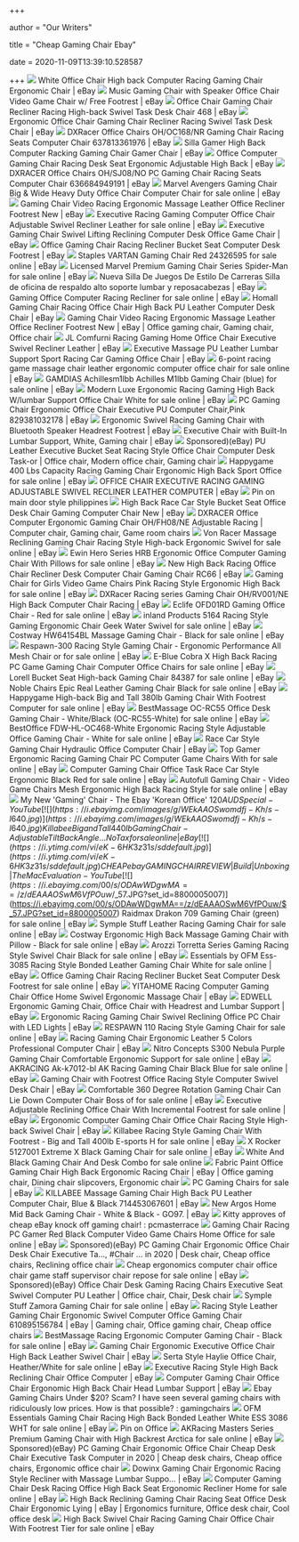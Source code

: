 +++
        
author = "Our Writers"
        
title = "Cheap Gaming Chair Ebay"
        
date = 2020-11-09T13:39:10.528587
        
+++
[ ![](https://i.ebayimg.com/images/g/m0oAAOSwC5RcwXTr/s-l300.jpg)](https://i.ebayimg.com/images/g/m0oAAOSwC5RcwXTr/s-l300.jpg) White Office Chair High back Computer Racing Gaming Chair Ergonomic Chair |  eBay
[ ![](https://i.ebayimg.com/images/g/3esAAOSwizpc0jLI/s-l300.jpg)](https://i.ebayimg.com/images/g/3esAAOSwizpc0jLI/s-l300.jpg) Music Gaming Chair with Speaker Office Chair Video Game Chair w/ Free  Footrest | eBay
[ ![](https://i.ebayimg.com/images/g/Zm0AAOSw4MNcT7nf/s-l300.jpg)](https://i.ebayimg.com/images/g/Zm0AAOSw4MNcT7nf/s-l300.jpg) Office Chair Gaming Chair Recliner Racing High-back Swivel Task Desk Chair  468 | eBay
[ ![](https://i.ebayimg.com/images/g/KUsAAOSw2A9ekXNy/s-l300.jpg)](https://i.ebayimg.com/images/g/KUsAAOSw2A9ekXNy/s-l300.jpg) Ergonomic Office Chair Gaming Chair Recliner Racing Swivel Task Desk Chair  | eBay
[ ![](https://i.ebayimg.com/images/g/QqkAAOSw0fhXikln/s-l400.jpg)](https://i.ebayimg.com/images/g/QqkAAOSw0fhXikln/s-l400.jpg) DXRacer Office Chairs OH/OC168/NR Gaming Chair Racing Seats Computer Chair  637813361976 | eBay
[ ![](https://i.ebayimg.com/images/g/GlEAAOSwcjpevNYu/s-l300.jpg)](https://i.ebayimg.com/images/g/GlEAAOSwcjpevNYu/s-l300.jpg) Silla Gamer High Back Computer Racking Gaming Chair Gamer Chair | eBay
[ ![](https://i.ebayimg.com/images/g/JUgAAOSwKWVenRHa/s-l300.jpg)](https://i.ebayimg.com/images/g/JUgAAOSwKWVenRHa/s-l300.jpg) Office Computer Gaming Chair Racing Desk Seat Ergonomic Adjustable High  Back | eBay
[ ![](https://i.ebayimg.com/images/g/BMYAAOSwmtJXb~u2/s-l300.jpg)](https://i.ebayimg.com/images/g/BMYAAOSwmtJXb~u2/s-l300.jpg) DXRACER Office Chairs OH/SJ08/NO PC Gaming Chair Racing Seats Computer Chair  636684949191 | eBay
[ ![](https://i.ebayimg.com/images/g/We8AAOSw8o1eTaZH/s-l640.jpg)](https://i.ebayimg.com/images/g/We8AAOSw8o1eTaZH/s-l640.jpg) Marvel Avengers Gaming Chair Big & Wide Heavy Duty Office Chair Computer  Chair for sale online | eBay
[ ![](https://i.ebayimg.com/images/g/fWAAAOSwEONfFWn0/s-l300.png)](https://i.ebayimg.com/images/g/fWAAAOSwEONfFWn0/s-l300.png) Gaming Chair Video Racing Ergonomic Massage Leather Office Recliner  Footrest New | eBay
[ ![](https://i.ebayimg.com/images/g/2rMAAOSwZNtcDcOe/s-l640.jpg)](https://i.ebayimg.com/images/g/2rMAAOSwZNtcDcOe/s-l640.jpg) Executive Racing Gaming Computer Office Chair Adjustable Swivel Recliner  Leather for sale online | eBay
[ ![](https://europe-c1-img-listing.eccang.com/0/Nys0eFhPQlVwT0prYUk0KzFiOVRmdz09/201911/13651661ryK5pygC.jpg)](https://europe-c1-img-listing.eccang.com/0/Nys0eFhPQlVwT0prYUk0KzFiOVRmdz09/201911/13651661ryK5pygC.jpg) Executive Gaming Chair Swivel Lifting Reclining Computer Desk Office Game  Chair | eBay
[ ![](https://i.ebayimg.com/images/g/2PMAAOSwVCJefHPY/s-l300.jpg)](https://i.ebayimg.com/images/g/2PMAAOSwVCJefHPY/s-l300.jpg) Office Gaming Chair Racing Recliner Bucket Seat Computer Desk Footrest |  eBay
[ ![](https://i.ebayimg.com/images/g/SiQAAOSwWzJfTlz~/s-l640.jpg)](https://i.ebayimg.com/images/g/SiQAAOSwWzJfTlz~/s-l640.jpg) Staples VARTAN Gaming Chair Red 24326595 for sale online | eBay
[ ![](https://i.ebayimg.com/images/g/KDsAAOSw6a5fO41N/s-l640.jpg)](https://i.ebayimg.com/images/g/KDsAAOSw6a5fO41N/s-l640.jpg) Licensed Marvel Premium Gaming Chair Series Spider-Man for sale online |  eBay
[ ![](https://i.ebayimg.com/images/g/fU0AAOSwdGtcrE3R/s-l300.jpg)](https://i.ebayimg.com/images/g/fU0AAOSwdGtcrE3R/s-l300.jpg) Nueva Silla De Juegos De Estilo De Carreras Silla de oficina de respaldo  alto soporte lumbar y reposacabezas | eBay
[ ![](https://i.ebayimg.com/images/g/NaoAAOSw9dteebjS/s-l640.jpg)](https://i.ebayimg.com/images/g/NaoAAOSw9dteebjS/s-l640.jpg) Gaming Office Computer Racing Recliner for sale online | eBay
[ ![](https://i.ebayimg.com/images/g/2LkAAOSw9AxdJuag/s-l300.jpg)](https://i.ebayimg.com/images/g/2LkAAOSw9AxdJuag/s-l300.jpg) Homall Gaming Chair Racing Office Chair High Back PU Leather Computer Desk  Chair | eBay
[ ![](https://i.pinimg.com/originals/ce/59/b9/ce59b9bd3071bbbbaa9b2965f0756ffc.png)](https://i.pinimg.com/originals/ce/59/b9/ce59b9bd3071bbbbaa9b2965f0756ffc.png) Gaming Chair Video Racing Ergonomic Massage Leather Office Recliner  Footrest New | eBay | Office gaming chair, Gaming chair, Office chair
[ ![](https://i.ebayimg.com/images/g/fPoAAOSwHr9eCukg/s-l300.jpg)](https://i.ebayimg.com/images/g/fPoAAOSwHr9eCukg/s-l300.jpg) JL Comfurni Racing Gaming Home Office Chair Executive Swivel Recliner  Leather | eBay
[ ![](https://i.ebayimg.com/images/g/gyoAAOSwrhNZzPsy/s-l300.jpg)](https://i.ebayimg.com/images/g/gyoAAOSwrhNZzPsy/s-l300.jpg) Executive Massage PU Leather Lumbar Support Sport Racing Car Gaming Office  Chair | eBay
[ ![](https://i.ebayimg.com/images/g/tZUAAOSwcm5fR4xo/s-l640.jpg)](https://i.ebayimg.com/images/g/tZUAAOSwcm5fR4xo/s-l640.jpg) 6-point racing game massage chair leather ergonomic computer office chair  for sale online | eBay
[ ![](https://i.ebayimg.com/images/g/3WwAAOSwrL9eTT59/s-l640.jpg)](https://i.ebayimg.com/images/g/3WwAAOSwrL9eTT59/s-l640.jpg) GAMDIAS Achillesm1lbb Achilles M1lbb Gaming Chair (blue) for sale online |  eBay
[ ![](https://i.ebayimg.com/images/g/AYcAAOSwTlVemT9N/s-l640.jpg)](https://i.ebayimg.com/images/g/AYcAAOSwTlVemT9N/s-l640.jpg) Modern Luxe Ergonomic Racing Gaming High Back W/lumbar Support Office Chair  White for sale online | eBay
[ ![](https://i.ebayimg.com/images/g/mogAAOSw94JdOrTA/s-l300.jpg)](https://i.ebayimg.com/images/g/mogAAOSw94JdOrTA/s-l300.jpg) PC Gaming Chair Ergonomic Office Chair Executive PU Computer Chair,Pink  829381032178 | eBay
[ ![](https://i.ebayimg.com/images/g/bk8AAOSwEJlfI3dm/s-l300.jpg)](https://i.ebayimg.com/images/g/bk8AAOSwEJlfI3dm/s-l300.jpg) Ergonomic Swivel Racing Gaming Chair with Bluetooth Speaker Headrest  Footrest | eBay
[ ![](https://i.ebayimg.com/images/g/sHEAAOSwkeBbaH6Q/s-l300.jpg)](https://i.ebayimg.com/images/g/sHEAAOSwkeBbaH6Q/s-l300.jpg) Executive Chair with Built-In Lumbar Support, White, Gaming chair | eBay
[ ![](https://i.pinimg.com/474x/b4/d9/80/b4d9809ae9a8fa74f4cfdfc52e3a8bb3.jpg)](https://i.pinimg.com/474x/b4/d9/80/b4d9809ae9a8fa74f4cfdfc52e3a8bb3.jpg) Sponsored)(eBay) PU Leather Executive Bucket Seat Racing Style Office Chair  Computer Desk Task-or | Office chair, Modern office chair, Gaming chair
[ ![](https://i.ebayimg.com/images/g/JmgAAOSwTkVeJUxj/s-l640.jpg)](https://i.ebayimg.com/images/g/JmgAAOSwTkVeJUxj/s-l640.jpg) Happygame 400 Lbs Capacity Racing Gaming Chair Ergonomic High Back Sport  Office for sale online | eBay
[ ![](https://i.ebayimg.com/images/g/eY0AAOSwFQVd24GR/s-l300.jpg)](https://i.ebayimg.com/images/g/eY0AAOSwFQVd24GR/s-l300.jpg) OFFICE CHAIR EXECUTIVE RACING GAMING ADJUSTABLE SWIVEL RECLINER LEATHER  COMPUTER | eBay
[ ![](https://i.pinimg.com/originals/e8/5e/ca/e85ecacc0f3d0baae3e33b2a3fc97423.jpg)](https://i.pinimg.com/originals/e8/5e/ca/e85ecacc0f3d0baae3e33b2a3fc97423.jpg) Pin on main door style philippines
[ ![](https://i.ebayimg.com/images/g/aCIAAOSwG-1Z17GH/s-l300.jpg)](https://i.ebayimg.com/images/g/aCIAAOSwG-1Z17GH/s-l300.jpg) High Back Race Car Style Bucket Seat Office Desk Chair Gaming Computer Chair  New | eBay
[ ![](https://i.pinimg.com/originals/21/bd/55/21bd559e3abd06f2930f1cdeed32832c.jpg)](https://i.pinimg.com/originals/21/bd/55/21bd559e3abd06f2930f1cdeed32832c.jpg) DXRACER Office Computer Ergonomic Gaming Chair OH/FH08/NE Adjustable Racing  | Computer chair, Gaming chair, Game room chairs
[ ![](https://i.ebayimg.com/images/g/UdMAAOSwHiVfMlSr/s-l640.jpg)](https://i.ebayimg.com/images/g/UdMAAOSwHiVfMlSr/s-l640.jpg) Von Racer Massage Reclining Gaming Chair Racing Style High-back Ergonomic  Swivel for sale online | eBay
[ ![](https://i.ebayimg.com/images/g/qP8AAOSwQF1fU6YM/s-l640.jpg)](https://i.ebayimg.com/images/g/qP8AAOSwQF1fU6YM/s-l640.jpg) Ewin Hero Series HRB Ergonomic Office Computer Gaming Chair With Pillows  for sale online | eBay
[ ![](https://i.ebayimg.com/images/g/cOcAAOSwAzVcpCeJ/s-l300.jpg)](https://i.ebayimg.com/images/g/cOcAAOSwAzVcpCeJ/s-l300.jpg) New High Back Racing Office Chair Recliner Desk Computer Chair Gaming Chair  RC66 | eBay
[ ![](https://i.ebayimg.com/images/g/YLMAAOSwIZZfUQLm/s-l640.jpg)](https://i.ebayimg.com/images/g/YLMAAOSwIZZfUQLm/s-l640.jpg) Gaming Chair for Girls Video Game Chairs Pink Racing Style Ergonomic High  Back for sale online | eBay
[ ![](https://i.ebayimg.com/images/g/YIYAAOSw3mpXDuna/s-l300.jpg)](https://i.ebayimg.com/images/g/YIYAAOSw3mpXDuna/s-l300.jpg) DXRacer Racing series Gaming Chair OH/RV001/NE High Back Computer Chair  Racing | eBay
[ ![](https://i.ebayimg.com/images/g/gREAAOSw97hexNSN/s-l640.jpg)](https://i.ebayimg.com/images/g/gREAAOSw97hexNSN/s-l640.jpg) Eclife OFD01RD Gaming Office Chair - Red for sale online | eBay
[ ![](https://i.ebayimg.com/images/g/RQ4AAOSwoilfiUGv/s-l640.jpg)](https://i.ebayimg.com/images/g/RQ4AAOSwoilfiUGv/s-l640.jpg) inland Products 5164 Racing Style Gaming Ergonomic Chair Geek Water Swivel  for sale online | eBay
[ ![](https://i.ebayimg.com/images/g/fIQAAOSwkMhfE~5r/s-l640.jpg)](https://i.ebayimg.com/images/g/fIQAAOSwkMhfE~5r/s-l640.jpg) Costway HW64154BL Massage Gaming Chair - Black for sale online | eBay
[ ![](https://i.ebayimg.com/images/g/hlUAAOSwCRVfaZ7S/s-l640.jpg)](https://i.ebayimg.com/images/g/hlUAAOSwCRVfaZ7S/s-l640.jpg) Respawn-300 Racing Style Gaming Chair - Ergonomic Performance All Mesh Chair  or for sale online | eBay
[ ![](https://i.ebayimg.com/images/g/gD4AAOSwTLRfGTO5/s-l640.jpg)](https://i.ebayimg.com/images/g/gD4AAOSwTLRfGTO5/s-l640.jpg) E-Blue Cobra X High Back Racing PC Game Gaming Chair Computer Office Chairs  for sale online | eBay
[ ![](https://i.ebayimg.com/images/g/SBAAAOSwiOxcCGeo/s-l640.jpg)](https://i.ebayimg.com/images/g/SBAAAOSwiOxcCGeo/s-l640.jpg) Lorell Bucket Seat High-back Gaming Chair 84387 for sale online | eBay
[ ![](https://i.ebayimg.com/images/g/4aQAAOSwcm5fTxUH/s-l640.jpg)](https://i.ebayimg.com/images/g/4aQAAOSwcm5fTxUH/s-l640.jpg) Noble Chairs Epic Real Leather Gaming Chair Black for sale online | eBay
[ ![](https://i.ebayimg.com/images/g/168AAOSw~~FflLmJ/s-l640.jpg)](https://i.ebayimg.com/images/g/168AAOSw~~FflLmJ/s-l640.jpg) Happygame High-back Big and Tall 380lb Gaming Chair With Footrest Computer  for sale online | eBay
[ ![](https://i.ebayimg.com/images/g/O8MAAOSwRSBeTf6j/s-l640.png)](https://i.ebayimg.com/images/g/O8MAAOSwRSBeTf6j/s-l640.png) BestMassage OC-RC55 Office Desk Gaming Chair - White/Black (OC-RC55-White)  for sale online | eBay
[ ![](https://i.ebayimg.com/images/g/LzQAAOSw7VJeUoK~/s-l640.png)](https://i.ebayimg.com/images/g/LzQAAOSw7VJeUoK~/s-l640.png) BestOffice FDW-HL-OC468-White Ergonomic Racing Style Adjustable Office  Gaming Chair - White for sale online | eBay
[ ![](https://i.ebayimg.com/images/g/Xh8AAOSwU~9fh1EO/s-l300.jpg)](https://i.ebayimg.com/images/g/Xh8AAOSwU~9fh1EO/s-l300.jpg) Race Car Style Gaming Chair Hydraulic Office Computer Chair | eBay
[ ![](https://i.ebayimg.com/images/g/D5YAAOSw6ntfiTzD/s-l640.jpg)](https://i.ebayimg.com/images/g/D5YAAOSw6ntfiTzD/s-l640.jpg) Top Gamer Ergonomic Racing Gaming Chair PC Computer Game Chairs With for  sale online | eBay
[ ![](https://i.ebayimg.com/images/g/sTwAAOSwPyde7b70/s-l640.jpg)](https://i.ebayimg.com/images/g/sTwAAOSwPyde7b70/s-l640.jpg) Computer Gaming Chair Office Task Race Car Style Ergonomic Black Red for  sale online | eBay
[ ![](https://i.ebayimg.com/images/g/sHcAAOSwMhFfdCQa/s-l640.jpg)](https://i.ebayimg.com/images/g/sHcAAOSwMhFfdCQa/s-l640.jpg) Autofull Gaming Chair - Video Game Chairs Mesh Ergonomic High Back Racing  Style for sale online | eBay
[ ![](https://i.ytimg.com/vi/RyHPMsZXnMI/maxresdefault.jpg)](https://i.ytimg.com/vi/RyHPMsZXnMI/maxresdefault.jpg) My New 'Gaming' Chair - The Ebay 'Korean Office' $120 AUD Special - YouTube
[ ![](https://i.ebayimg.com/images/g/WEkAAOSwomdfj-Kh/s-l640.jpg)](https://i.ebayimg.com/images/g/WEkAAOSwomdfj-Kh/s-l640.jpg) Killabee Big and Tall 440lb Gaming Chair - Adjustable Tilt Back Angle ...  No Tax for sale online | eBay
[ ![](https://i.ytimg.com/vi/eK-6HK3z31s/sddefault.jpg)](https://i.ytimg.com/vi/eK-6HK3z31s/sddefault.jpg) CHEAP ebay GAMING CHAIR REVIEW | Build | Unboxing | The Mac Evaluation -  YouTube
[ ![](https://i.ebayimg.com/00/s/ODAwWDgwMA==/z/dEAAAOSwM6VfPOuw/$_57.JPG?set_id=8800005007)](https://i.ebayimg.com/00/s/ODAwWDgwMA==/z/dEAAAOSwM6VfPOuw/$_57.JPG?set_id=8800005007) Raidmax Drakon 709 Gaming Chair (green) for sale online | eBay
[ ![](https://i.ebayimg.com/images/g/WAQAAOSw7R9dgzO9/s-l640.jpg)](https://i.ebayimg.com/images/g/WAQAAOSw7R9dgzO9/s-l640.jpg) Symple Stuff Leather Racing Gaming Chair for sale online | eBay
[ ![](https://i.ebayimg.com/images/g/imMAAOSw6Nxfhumm/s-l640.jpg)](https://i.ebayimg.com/images/g/imMAAOSw6Nxfhumm/s-l640.jpg) Costway Ergonomic High Back Massage Gaming Chair with Pillow - Black for  sale online | eBay
[ ![](https://i.ebayimg.com/images/g/vcAAAOSwSPVen2ii/s-l640.jpg)](https://i.ebayimg.com/images/g/vcAAAOSwSPVen2ii/s-l640.jpg) Arozzi Torretta Series Gaming Racing Style Swivel Chair Black for sale  online | eBay
[ ![](https://i.ebayimg.com/images/g/TGMAAOSwW1BeTktu/s-l640.png)](https://i.ebayimg.com/images/g/TGMAAOSwW1BeTktu/s-l640.png) Essentials by OFM Ess-3085 Racing Style Bonded Leather Gaming Chair White  for sale online | eBay
[ ![](https://i.ebayimg.com/images/g/wgEAAOSwxeVenr1h/s-l640.jpg)](https://i.ebayimg.com/images/g/wgEAAOSwxeVenr1h/s-l640.jpg) Office Gaming Chair Racing Recliner Bucket Seat Computer Desk Footrest for  sale online | eBay
[ ![](https://photo.yitagroup.com/sh_Photos/ebay/us/FTGFGC-0007/Taus/yt_01.jpg)](https://photo.yitagroup.com/sh_Photos/ebay/us/FTGFGC-0007/Taus/yt_01.jpg) YITAHOME Racing Computer Gaming Chair Office Home Swivel Ergonomic Massage  Chair | eBay
[ ![](https://i.ebayimg.com/images/g/M5cAAOSwkMhfMQ4M/s-l300.jpg)](https://i.ebayimg.com/images/g/M5cAAOSwkMhfMQ4M/s-l300.jpg) EDWELL Ergonomic Gaming Chair, Office Chair with Headrest and Lumbar  Support | eBay
[ ![](https://i.ebayimg.com/images/g/9JwAAOSw8SdeHujx/s-l300.jpg)](https://i.ebayimg.com/images/g/9JwAAOSw8SdeHujx/s-l300.jpg) Ergonomic Racing Gaming Chair Swivel Reclining Office PC Chair with LED  Lights | eBay
[ ![](https://i.ebayimg.com/images/g/OsAAAOSwb39eKD2e/s-l640.jpg)](https://i.ebayimg.com/images/g/OsAAAOSwb39eKD2e/s-l640.jpg) RESPAWN 110 Racing Style Gaming Chair for sale online | eBay
[ ![](https://i.ebayimg.com/images/g/hX8AAOSwa9he~WfH/s-l300.png)](https://i.ebayimg.com/images/g/hX8AAOSwa9he~WfH/s-l300.png) Racing Gaming Chair Ergonomic Leather 5 Colors Professional Computer Chair  | eBay
[ ![](https://i.ebayimg.com/images/g/jb0AAOSwK7ZfiN6b/s-l640.jpg)](https://i.ebayimg.com/images/g/jb0AAOSwK7ZfiN6b/s-l640.jpg) Nitro Concepts S300 Nebula Purple Gaming Chair Comfortable Ergonomic  Support for sale online | eBay
[ ![](https://i.ebayimg.com/images/g/3eYAAOSwARxfTo2c/s-l640.jpg)](https://i.ebayimg.com/images/g/3eYAAOSwARxfTo2c/s-l640.jpg) AKRACING Ak-k7012-bl AK Racing Gaming Chair Black Blue for sale online |  eBay
[ ![](https://i.ebayimg.com/images/g/XfIAAOSw7EJew0ut/s-l300.jpg)](https://i.ebayimg.com/images/g/XfIAAOSw7EJew0ut/s-l300.jpg) Gaming Chair with Footrest Office Racing Style Computer Swivel Desk Chair |  eBay
[ ![](https://i.ebayimg.com/images/g/aPsAAOSwk3lfg3Gq/s-l640.jpg)](https://i.ebayimg.com/images/g/aPsAAOSwk3lfg3Gq/s-l640.jpg) Comfortable 360 Degree Rotation Gaming Chair Can Lie Down Computer Chair  Boss of for sale online | eBay
[ ![](https://i.ebayimg.com/images/g/ybkAAOSwrTlfdFZU/s-l640.jpg)](https://i.ebayimg.com/images/g/ybkAAOSwrTlfdFZU/s-l640.jpg) Executive Adjustable Reclining Office Chair With Incremental Footrest for  sale online | eBay
[ ![](https://i.ebayimg.com/images/g/M5IAAOSwR3le3auf/s-l300.jpg)](https://i.ebayimg.com/images/g/M5IAAOSwR3le3auf/s-l300.jpg) Ergonomic Computer Gaming Chair Office Chair Racing Style High-back Swivel  Chair | eBay
[ ![](https://i.ebayimg.com/images/g/rGcAAOSwvSJfg0Cy/s-l640.jpg)](https://i.ebayimg.com/images/g/rGcAAOSwvSJfg0Cy/s-l640.jpg) Killabee Racing Style Gaming Chair With Footrest - Big and Tall 400lb  E-sports H for sale online | eBay
[ ![](https://i.ebayimg.com/images/g/CDEAAOSwvXNeidq2/s-l640.jpg)](https://i.ebayimg.com/images/g/CDEAAOSwvXNeidq2/s-l640.jpg) X Rocker 5127001 Extreme X Black Gaming Chair for sale online | eBay
[ ![](https://i.ebayimg.com/images/g/frAAAOSwMl5fU7Vk/s-l1600.jpg)](https://i.ebayimg.com/images/g/frAAAOSwMl5fU7Vk/s-l1600.jpg) White And Black Gaming Chair And Desk Combo for sale online
[ ![](https://i.pinimg.com/originals/aa/51/b5/aa51b5b2b70240db91d526824527621a.jpg)](https://i.pinimg.com/originals/aa/51/b5/aa51b5b2b70240db91d526824527621a.jpg) Fabric Paint Office Gaming Chair High Back Ergonomic Racing Chair | eBay | Office  gaming chair, Dining chair slipcovers, Ergonomic chair
[ ![](https://i.ebayimg.com/00/s/NjQwWDY0MA==/z/-OsAAOSwDehZppv2/$_57.JPG)](https://i.ebayimg.com/00/s/NjQwWDY0MA==/z/-OsAAOSwDehZppv2/$_57.JPG) PC Gaming Chairs for sale | eBay
[ ![](https://i.ebayimg.com/images/g/ND4AAOSwvgheJT~V/s-l300.jpg)](https://i.ebayimg.com/images/g/ND4AAOSwvgheJT~V/s-l300.jpg) KILLABEE Massage Gaming Chair High Back PU Leather Computer Chair, Blue &  Black 714453067601 | eBay
[ ![](https://i.ebayimg.com/images/g/wD0AAOSwfiddrIp-/s-l300.jpg)](https://i.ebayimg.com/images/g/wD0AAOSwfiddrIp-/s-l300.jpg) New Argos Home Mid Back Gaming Chair - White & Black - GO97. | eBay
[ ![](https://i.redd.it/4p1dlfoct8231.jpg)](https://i.redd.it/4p1dlfoct8231.jpg) Kitty approves of cheap eBay knock off gaming chair! : pcmasterrace
[ ![](https://i.ebayimg.com/images/g/Fx8AAOSws9dfj6B0/s-l1600.jpg)](https://i.ebayimg.com/images/g/Fx8AAOSws9dfj6B0/s-l1600.jpg) Gaming Chair Racing PC Gamer Red Black Computer Video Game Chairs Home  Office for sale online | eBay
[ ![](https://i.pinimg.com/474x/be/7a/f5/be7af55179fd6da21e198ef757b1645f.jpg)](https://i.pinimg.com/474x/be/7a/f5/be7af55179fd6da21e198ef757b1645f.jpg) Sponsored)(eBay) PC Gaming Chair Ergonomic Office Chair Desk Chair  Executive Ta..., #Chair ... in 2020 | Desk chair, Cheap office chairs,  Reclining office chair
[ ![](https://i.ebayimg.com/images/g/V0AAAOSwBfJcpan7/s-l640.jpg)](https://i.ebayimg.com/images/g/V0AAAOSwBfJcpan7/s-l640.jpg) Cheap ergonomics computer chair office chair game staff supervisor chair  repose for sale online | eBay
[ ![](https://i.pinimg.com/474x/ec/1a/f0/ec1af06a26089c1be9ebd300144bfdd4.jpg)](https://i.pinimg.com/474x/ec/1a/f0/ec1af06a26089c1be9ebd300144bfdd4.jpg) Sponsored)(eBay) Office Chair Desk Gaming Racing Chairs Executive Seat  Swivel Computer PU Leather | Office chair, Chair, Desk chair
[ ![](https://i.ebayimg.com/images/g/-UsAAOSwnd5fUk-F/s-l1600.jpg)](https://i.ebayimg.com/images/g/-UsAAOSwnd5fUk-F/s-l1600.jpg) Symple Stuff Zamora Gaming Chair for sale online | eBay
[ ![](https://i.pinimg.com/originals/bc/2c/42/bc2c42c447fde9ab3a5d8ab0562bb1ec.jpg)](https://i.pinimg.com/originals/bc/2c/42/bc2c42c447fde9ab3a5d8ab0562bb1ec.jpg) Racing Style Leather Gaming Chair Ergonomic Swivel Computer Office Gaming  Chair 610895156784 | eBay | Gaming chair, Office gaming chair, Cheap office  chairs
[ ![](https://i.ebayimg.com/images/g/AOEAAOSwEPteUmms/s-l640.jpg)](https://i.ebayimg.com/images/g/AOEAAOSwEPteUmms/s-l640.jpg) BestMassage Racing Ergonomic Computer Gaming Chair - Black for sale online  | eBay
[ ![](https://i.ebayimg.com/images/g/EK4AAOSwvcheByaq/s-l300.jpg)](https://i.ebayimg.com/images/g/EK4AAOSwvcheByaq/s-l300.jpg) Gaming Chair Ergonomic Executive Office Chair High Back Leather Swivel Chair  | eBay
[ ![](https://i.ebayimg.com/images/g/ms8AAOSwfvRfMfx7/s-l1600.jpg)](https://i.ebayimg.com/images/g/ms8AAOSwfvRfMfx7/s-l1600.jpg) Serta Style Haylie Office Chair, Heather/White for sale online | eBay
[ ![](https://i.pinimg.com/originals/4f/5b/e7/4f5be74f3d3ba484239d93cf4a5c2bc9.jpg)](https://i.pinimg.com/originals/4f/5b/e7/4f5be74f3d3ba484239d93cf4a5c2bc9.jpg) Executive Racing Style High Back Reclining Chair Office Computer | eBay
[ ![](https://i.ebayimg.com/images/g/QBMAAOSwXMZelYfC/s-l300.jpg)](https://i.ebayimg.com/images/g/QBMAAOSwXMZelYfC/s-l300.jpg) Computer Gaming Chair Office Chair Ergonomic High Back Chair Head Lumbar  Support | eBay
[ ![](https://i.redd.it/p35y7njvc5051.jpg)](https://i.redd.it/p35y7njvc5051.jpg) Ebay Gaming Chairs Under $20? Scam? I have seen several gaming chairs with  ridiculously low prices. How is that possible? : gamingchairs
[ ![](https://i.ebayimg.com/images/g/qBYAAOSwMWxeTQtg/s-l500.jpg)](https://i.ebayimg.com/images/g/qBYAAOSwMWxeTQtg/s-l500.jpg) OFM Essentials Gaming Chair Racing High Back Bonded Leather White ESS 3086  WHT for sale online | eBay
[ ![](https://i.pinimg.com/474x/a3/18/2d/a3182db97700204a9345c10c9a53948c.jpg)](https://i.pinimg.com/474x/a3/18/2d/a3182db97700204a9345c10c9a53948c.jpg) Pin on Office
[ ![](https://i.ebayimg.com/images/g/TX0AAOSwjsxfmKm4/s-l640.jpg)](https://i.ebayimg.com/images/g/TX0AAOSwjsxfmKm4/s-l640.jpg) AKRacing Masters Series Premium Gaming Chair with High Backrest Arctica for  sale online | eBay
[ ![](https://i.pinimg.com/474x/61/ec/18/61ec182b15753eead2ace2c42ada1c1c.jpg)](https://i.pinimg.com/474x/61/ec/18/61ec182b15753eead2ace2c42ada1c1c.jpg) Sponsored)(eBay) PC Gaming Chair Ergonomic Office Chair Cheap Desk Chair  Executive Task Computer in 2020 | Cheap desk chairs, Cheap office chairs,  Ergonomic office chair
[ ![](https://i.ebayimg.com/images/g/35wAAOSwNIFd9q4k/s-l300.jpg)](https://i.ebayimg.com/images/g/35wAAOSwNIFd9q4k/s-l300.jpg) Dowinx Gaming Chair Ergonomic Racing Style Recliner with Massage Lumbar  Suppo... | eBay
[ ![](https://i.ebayimg.com/images/g/MDIAAOSwtMVeopB~/s-l640.jpg)](https://i.ebayimg.com/images/g/MDIAAOSwtMVeopB~/s-l640.jpg) Computer Gaming Chair Desk Racing Office High Back Seat Ergonomic Recliner  Home for sale online | eBay
[ ![](https://i.pinimg.com/originals/9a/17/0f/9a170f534c30dd16446133394136e42a.jpg)](https://i.pinimg.com/originals/9a/17/0f/9a170f534c30dd16446133394136e42a.jpg) High Back Reclining Gaming Chair Racing Seat Office Desk Chair Ergonomic  Lying | eBay | Ergonomics furniture, Office desk chair, Cool office desk
[ ![](https://i.ebayimg.com/images/g/-OoAAOSwEmFfGTgC/s-l640.jpg)](https://i.ebayimg.com/images/g/-OoAAOSwEmFfGTgC/s-l640.jpg) High Back Swivel Chair Racing Gaming Chair Office Chair With Footrest Tier  for sale online | eBay
